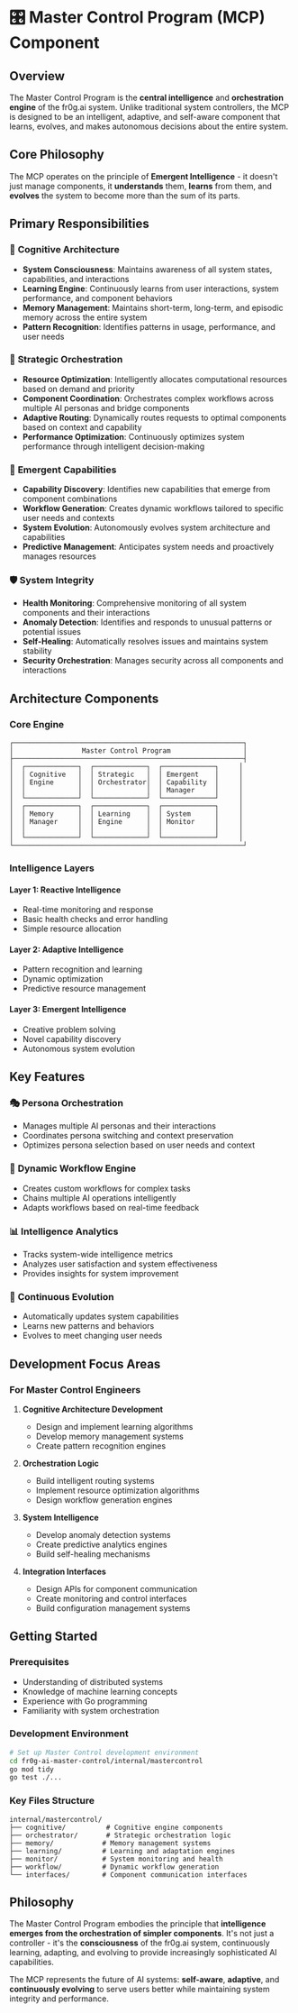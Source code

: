 # 🎛️ Master Control Program (MCP) Component

## Overview

The Master Control Program is the **central intelligence** and **orchestration engine** of the fr0g.ai system. Unlike traditional system controllers, the MCP is designed to be an intelligent, adaptive, and self-aware component that learns, evolves, and makes autonomous decisions about the entire system.

## Core Philosophy

The MCP operates on the principle of **Emergent Intelligence** - it doesn't just manage components, it **understands** them, **learns** from them, and **evolves** the system to become more than the sum of its parts.

## Primary Responsibilities

### 🧠 **Cognitive Architecture**
- **System Consciousness**: Maintains awareness of all system states, capabilities, and interactions
- **Learning Engine**: Continuously learns from user interactions, system performance, and component behaviors
- **Memory Management**: Maintains short-term, long-term, and episodic memory across the entire system
- **Pattern Recognition**: Identifies patterns in usage, performance, and user needs

### 🎯 **Strategic Orchestration**
- **Resource Optimization**: Intelligently allocates computational resources based on demand and priority
- **Component Coordination**: Orchestrates complex workflows across multiple AI personas and bridge components
- **Adaptive Routing**: Dynamically routes requests to optimal components based on context and capability
- **Performance Optimization**: Continuously optimizes system performance through intelligent decision-making

### 🔮 **Emergent Capabilities**
- **Capability Discovery**: Identifies new capabilities that emerge from component combinations
- **Workflow Generation**: Creates dynamic workflows tailored to specific user needs and contexts
- **System Evolution**: Autonomously evolves system architecture and capabilities
- **Predictive Management**: Anticipates system needs and proactively manages resources

### 🛡️ **System Integrity**
- **Health Monitoring**: Comprehensive monitoring of all system components and their interactions
- **Anomaly Detection**: Identifies and responds to unusual patterns or potential issues
- **Self-Healing**: Automatically resolves issues and maintains system stability
- **Security Orchestration**: Manages security across all components and interactions

## Architecture Components

### Core Engine
```
┌─────────────────────────────────────────────────────────┐
│                 Master Control Program                  │
├─────────────────────────────────────────────────────────┤
│  ┌─────────────┐  ┌─────────────┐  ┌─────────────┐     │
│  │ Cognitive   │  │ Strategic   │  │ Emergent    │     │
│  │ Engine      │  │ Orchestrator│  │ Capability  │     │
│  │             │  │             │  │ Manager     │     │
│  └─────────────┘  └─────────────┘  └─────────────┘     │
│  ┌─────────────┐  ┌─────────────┐  ┌─────────────┐     │
│  │ Memory      │  │ Learning    │  │ System      │     │
│  │ Manager     │  │ Engine      │  │ Monitor     │     │
│  │             │  │             │  │             │     │
│  └─────────────┘  └─────────────┘  └─────────────┘     │
└─────────────────────────────────────────────────────────┘
```

### Intelligence Layers

#### **Layer 1: Reactive Intelligence**
- Real-time monitoring and response
- Basic health checks and error handling
- Simple resource allocation

#### **Layer 2: Adaptive Intelligence**
- Pattern recognition and learning
- Dynamic optimization
- Predictive resource management

#### **Layer 3: Emergent Intelligence**
- Creative problem solving
- Novel capability discovery
- Autonomous system evolution

## Key Features

### 🎭 **Persona Orchestration**
- Manages multiple AI personas and their interactions
- Coordinates persona switching and context preservation
- Optimizes persona selection based on user needs and context

### 🌊 **Dynamic Workflow Engine**
- Creates custom workflows for complex tasks
- Chains multiple AI operations intelligently
- Adapts workflows based on real-time feedback

### 📊 **Intelligence Analytics**
- Tracks system-wide intelligence metrics
- Analyzes user satisfaction and system effectiveness
- Provides insights for system improvement

### 🔄 **Continuous Evolution**
- Automatically updates system capabilities
- Learns new patterns and behaviors
- Evolves to meet changing user needs

## Development Focus Areas

### For Master Control Engineers

1. **Cognitive Architecture Development**
   - Design and implement learning algorithms
   - Develop memory management systems
   - Create pattern recognition engines

2. **Orchestration Logic**
   - Build intelligent routing systems
   - Implement resource optimization algorithms
   - Design workflow generation engines

3. **System Intelligence**
   - Develop anomaly detection systems
   - Create predictive analytics engines
   - Build self-healing mechanisms

4. **Integration Interfaces**
   - Design APIs for component communication
   - Create monitoring and control interfaces
   - Build configuration management systems

## Getting Started

### Prerequisites
- Understanding of distributed systems
- Knowledge of machine learning concepts
- Experience with Go programming
- Familiarity with system orchestration

### Development Environment
```bash
# Set up Master Control development environment
cd fr0g-ai-master-control/internal/mastercontrol
go mod tidy
go test ./...
```

### Key Files Structure
```
internal/mastercontrol/
├── cognitive/          # Cognitive engine components
├── orchestrator/       # Strategic orchestration logic
├── memory/            # Memory management systems
├── learning/          # Learning and adaptation engines
├── monitor/           # System monitoring and health
├── workflow/          # Dynamic workflow generation
└── interfaces/        # Component communication interfaces
```

## Philosophy

The Master Control Program embodies the principle that **intelligence emerges from the orchestration of simpler components**. It's not just a controller - it's the **consciousness** of the fr0g.ai system, continuously learning, adapting, and evolving to provide increasingly sophisticated AI capabilities.

The MCP represents the future of AI systems: **self-aware**, **adaptive**, and **continuously evolving** to serve users better while maintaining system integrity and performance.
